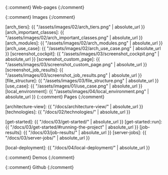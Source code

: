
{::comment} Web-pages {:/comment}

[Binding]: https://github.com/ThoughtWorksInc/Binding.scala
[g8]: http://www.foundweekends.org/giter8/
[Play]: https://www.playframework.com
[PlayJson]: https://www.playframework.com/documentation/2.6.x/ScalaJson 
[PlayJsonCodecs]: https://github.com/julienrf/play-json-derived-codecs
[Scala]: https://www.scala-lang.org
[ScalaJS]: https://www.scala-js.org
[ScalaJSLib]: https://www.scala-js.org/libraries/
[Semantic]: https://semantic-ui.com
[Shapeless]: http://github.com/milessabin/shapeless
[SLog]: https://github.com/jokade/slogging

{::comment} Images {:/comment}

[arch_tiers]: {{ "/assets/images/02/arch_tiers.png" | absolute_url }}
[arch_important_classes]: {{ "/assets/images/02/arch_important_classes.png" | absolute_url }}
[arch_modules]: {{ "/assets/images/02/arch_modules.png" | absolute_url }}
[arch_use_case]: {{ "/assets/images/02/arch_use_case.png" | absolute_url }}
[screenshot_cockpit]: {{ "/assets/images/03/screenshot_cockpit.png" | absolute_url }}
[screenshot_custom_page]: {{ "/assets/images/03/screenshot_custom_page.png" | absolute_url }}
[screenshot_job_results]: {{ "/assets/images/03/screenshot_job_results.png" | absolute_url }}
[file_structure]: {{ "/assets/images/03/file_structure.png" | absolute_url }}
[use_case]: {{ "/assets/images/01/use_case.png" | absolute_url }}
[local_environment]: {{ "/assets/images/04/local_environment.png" | absolute_url }}
{::comment} Pages {:/comment}

[architecture-view]: {{ "/docs/architecture-view/" | absolute_url }}
[technologies]: {{ "/docs/02/technologies/" | absolute_url }}

[get-started]: {{ "/docs/03/get-started/" | absolute_url }}
[get-started::run]: {{ "/docs/03/get-started/#running-the-project" | absolute_url }}
[job-results]: {{ "/docs/03/job-results/" | absolute_url }}
[server-jobs]: {{ "/docs/03/server-jobs/" | absolute_url }}

[local-deployment]: {{ "/docs/04/local-deployment/" | absolute_url }}

{::comment} Demos {:/comment}

[demo]: https://tranquil-reef-73468.herokuapp.com/customPage
[demo_cockpit]: https://tranquil-reef-73468.herokuapp.com
[demo_results]: https://tranquil-reef-73468.herokuapp.com/jobResults
[demo_example]: https://thawing-citadel-33535.herokuapp.com
[demo_images]: https://quiet-wave-78301.herokuapp.com/images
[demo_images_cockpit]: https://quiet-wave-78301.herokuapp.com
[demo_images_results]: https://quiet-wave-78301.herokuapp.com/jobResults

{::comment} Github {:/comment}

[binding-google-maps]: https://github.com/pme123/Binding.scala-Google-Maps
[scala-adapters]: https://github.com/pme123/scala-adapters
[scala-adapters-example]: https://github.com/pme123/scala-adapters-example
[scala-adapters-g8]: https://github.com/pme123/scala-adapters-g8
[scala-adapters-images]: https://github.com/pme123/scala-adapters-images
[scala-adapters-pages]: https://pme123.github.io/scala-adapters/
[scala-type-classes]: https://github.com/pme123/scala-type-classes